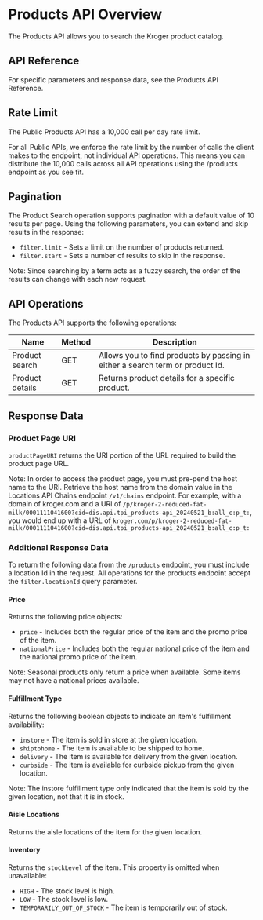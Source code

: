 # Products API Overview

The Products API allows you to search the Kroger product catalog.

## API Reference
For specific parameters and response data, see the Products API Reference.

## Rate Limit
The Public Products API has a 10,000 call per day rate limit.

For all Public APIs, we enforce the rate limit by the number of calls the client makes to the endpoint, not individual API operations. This means you can distribute the 10,000 calls across all API operations using the /products endpoint as you see fit.

## Pagination
The Product Search operation supports pagination with a default value of 10 results per page. Using the following parameters, you can extend and skip results in the response:

- `filter.limit` - Sets a limit on the number of products returned.
- `filter.start` - Sets a number of results to skip in the response.

Note: Since searching by a term acts as a fuzzy search, the order of the results can change with each new request.

## API Operations
The Products API supports the following operations:

| Name | Method | Description |
|------|--------|-------------|
| Product search | GET | Allows you to find products by passing in either a search term or product Id. |
| Product details | GET | Returns product details for a specific product. |

## Response Data

### Product Page URI
`productPageURI` returns the URI portion of the URL required to build the product page URL.

Note: In order to access the product page, you must pre-pend the host name to the URI. Retrieve the host name from the domain value in the Locations API Chains endpoint `/v1/chains` endpoint. For example, with a domain of kroger.com and a URI of `/p/kroger-2-reduced-fat-milk/0001111041600?cid=dis.api.tpi_products-api_20240521_b:all_c:p_t:`, you would end up with a URL of `kroger.com/p/kroger-2-reduced-fat-milk/0001111041600?cid=dis.api.tpi_products-api_20240521_b:all_c:p_t:`

### Additional Response Data
To return the following data from the `/products` endpoint, you must include a location Id in the request. All operations for the products endpoint accept the `filter.locationId` query parameter.

#### Price
Returns the following price objects:
- `price` - Includes both the regular price of the item and the promo price of the item.
- `nationalPrice` - Includes both the regular national price of the item and the national promo price of the item.

Note: Seasonal products only return a price when available. Some items may not have a national prices available.

#### Fulfillment Type
Returns the following boolean objects to indicate an item's fulfillment availability:
- `instore` - The item is sold in store at the given location.
- `shiptohome` - The item is available to be shipped to home.
- `delivery` - The item is available for delivery from the given location.
- `curbside` - The item is available for curbside pickup from the given location.

Note: The instore fulfillment type only indicated that the item is sold by the given location, not that it is in stock.

#### Aisle Locations
Returns the aisle locations of the item for the given location.

#### Inventory
Returns the `stockLevel` of the item. This property is omitted when unavailable:
- `HIGH` - The stock level is high.
- `LOW` - The stock level is low.
- `TEMPORARILY_OUT_OF_STOCK` - The item is temporarily out of stock.